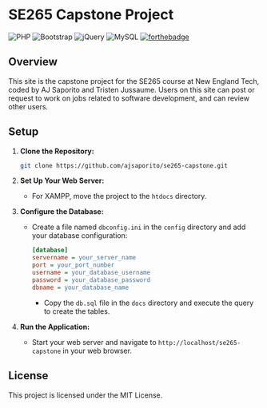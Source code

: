 # SE265 Capstone Project

![PHP](https://img.shields.io/badge/php-%3E%3D%207.4-blue)
![Bootstrap](https://img.shields.io/badge/bootstrap-%5E5.0-blueviolet)
![jQuery](https://img.shields.io/badge/jquery-%5E3.6.0-blue)
![MySQL](https://img.shields.io/badge/mysql-%5E8.0.0-orange)
[![forthebadge](https://forthebadge.com/images/badges/powered-by-coders-sweat.svg)](https://forthebadge.com)

## Overview

This site is the capstone project for the SE265 course at New England Tech, coded by AJ Saporito and Tristen Jussaume. Users on this site can post or request to work on jobs related to software development, and can review other users.

## Setup

1. **Clone the Repository:**

    ```sh
    git clone https://github.com/ajsaporito/se265-capstone.git
    ```

2. **Set Up Your Web Server:**

    - For XAMPP, move the project to the `htdocs` directory.

3. **Configure the Database:**

    - Create a file named `dbconfig.ini` in the `config` directory and add your database configuration:

      ```ini
      [database]
      servername = your_server_name
      port = your_port_number
      username = your_database_username
      password = your_database_password
      dbname = your_database_name
      ```

      - Copy the `db.sql` file in the `docs` directory and execute the query to create the tables.

4. **Run the Application:**

    - Start your web server and navigate to `http://localhost/se265-capstone` in your web browser.

## License

This project is licensed under the MIT License.
